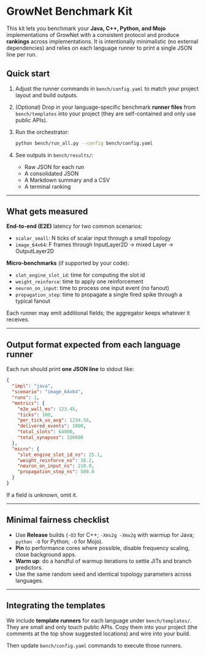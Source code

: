 # GrowNet Benchmark Kit

This kit lets you benchmark your **Java, C++, Python, and Mojo** implementations of GrowNet with a
consistent protocol and produce **rankings** across implementations. It is intentionally minimalistic
(no external dependencies) and relies on each language runner to print a single JSON line per run.

## Quick start

1. Adjust the runner commands in `bench/config.yaml` to match your project layout and build outputs.
2. (Optional) Drop in your language-specific benchmark **runner files** from `bench/templates` into
   your project (they are self-contained and only use public APIs).
3. Run the orchestrator:
   
   ```bash
   python bench/run_all.py --config bench/config.yaml
   ```

4. See outputs in `bench/results/`:
   * Raw JSON for each run
   * A consolidated JSON
   * A Markdown summary and a CSV
   * A terminal ranking

---

## What gets measured

**End-to-end (E2E)** latency for two common scenarios:

- `scalar_small`: N ticks of scalar input through a small topology
- `image_64x64`: F frames through InputLayer2D → mixed Layer → OutputLayer2D

**Micro-benchmarks** (if supported by your code):

- `slot_engine_slot_id`: time for computing the slot id
- `weight_reinforce`: time to apply one reinforcement
- `neuron_on_input`: time to process one input event (no fanout)
- `propagation_step`: time to propagate a single fired spike through a typical fanout

Each runner may emit additional fields; the aggregator keeps whatever it receives.

---

## Output format expected from each language runner

Each run should print **one JSON line** to stdout like:

```json
{
  "impl": "java",
  "scenario": "image_64x64",
  "runs": 1,
  "metrics": {
    "e2e_wall_ms": 123.45,
    "ticks": 100,
    "per_tick_us_avg": 1234.56,
    "delivered_events": 1000,
    "total_slots": 64000,
    "total_synapses": 320000
  },
  "micro": {
    "slot_engine_slot_id_ns": 25.1,
    "weight_reinforce_ns": 38.2,
    "neuron_on_input_ns": 210.0,
    "propagation_step_ns": 500.0
  }
}
```

If a field is unknown, omit it.

---

## Minimal fairness checklist

- Use **Release** builds (`-O3` for C++; `-Xms2g -Xmx2g` with warmup for Java; `python -O`
  for Python; `-O` for Mojo).
- **Pin** to performance cores where possible, disable frequency scaling, close background apps.
- **Warm up**: do a handful of warmup iterations to settle JITs and branch predictors.
- Use the same random seed and identical topology parameters across languages.

---

## Integrating the templates

We include **template runners** for each language under `bench/templates/`. They are small and only
touch public APIs. Copy them into your project (the comments at the top show suggested locations)
and wire into your build.

Then update `bench/config.yaml` commands to execute those runners.

